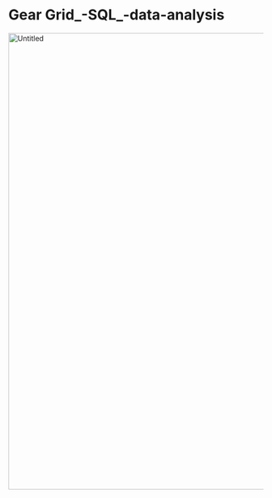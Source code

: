 # Gear Grid_-SQL_-data-analysis

<img width="893" height="902" alt="Untitled" src="https://github.com/user-attachments/assets/31d8c1ec-1a7a-4dcf-b2a4-4c18474ea545" />
